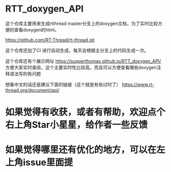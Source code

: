 # RTT_doxygen_API

这个仓库主要用来生成rtthread master分支上的doxygen文档，为了实时比较方便的查看doxygen的html。

https://github.com/RT-Thread/rt-thread.git

这个仓库还加了CI 进行自动生成，每天会根据主分支上的代码生成一次。 


 
这个仓库还有个展示网址
https://supperthomas.github.io/RTT_doxygen_API/
方便大家实时查阅，这个主要实时性比较高。而且可以方便查看哪些doxygen注释语法写的有问题


想看中文的话还是建议下面的链接（这个就是有些过时了）
https://www.rt-thread.org/document/api/


# 如果觉得有收获，或者有帮助，欢迎点个右上角Star小星星，给作者一些反馈

# 如果觉得哪里还有优化的地方，可以在左上角issue里面提
 
